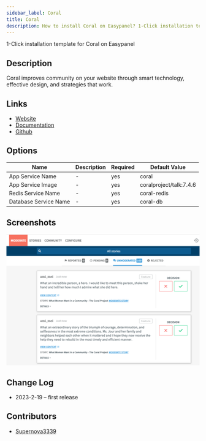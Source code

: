 ```yaml
---
sidebar_label: Coral
title: Coral
description: How to install Coral on Easypanel? 1-Click installation template for Coral on Easypanel
---
```


<!-- generated -->

1-Click installation template for Coral on Easypanel

## Description

Coral improves community on your website through smart technology, effective design, and strategies that work.

## Links

- [Website](https://coralproject.net/)
- [Documentation](https://docs.coralproject.net/)
- [Github](https://github.com/coralproject/talk)

## Options

Name | Description | Required | Default Value
-|-|-|-
App Service Name | - | yes | coral
App Service Image | - | yes | coralproject/talk:7.4.6
Redis Service Name | - | yes | coral-redis
Database Service Name | - | yes | coral-db

## Screenshots

![Coral Screenshot](./assets/screenshot.png)

## Change Log

- 2023-2-19 – first release

## Contributors

- [Supernova3339](https://github.com/Supernova3339)
